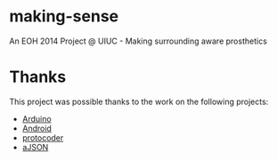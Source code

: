 making-sense
============

An EOH 2014 Project @ UIUC - Making surrounding aware prosthetics


# Thanks
This project was possible thanks to the work on the following projects:
- [Arduino](http://arduino.cc/)
- [Android](http://www.developer.android.com/)
- [protocoder](http://protocoder.org/)
- [aJSON](https://github.com/interactive-matter/aJson)
